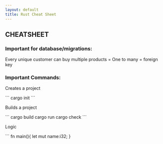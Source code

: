 ```yaml
---
layout: default
title: Rust Cheat Sheet
---
```


<h2>CHEATSHEET</h2>
<h3>Important for database/migrations:</h3>
<p>Every unique customer can buy multiple products = One to many = foreign key</p>

<h3>Important Commands:</h3>


<p>Creates a project</p>
```
cargo init
```

<p>Builds a project</p>
```
cargo build
cargo run
cargo check
```

<p>Logic</p>
```
fn main(){
    let mut name:i32;
}

```